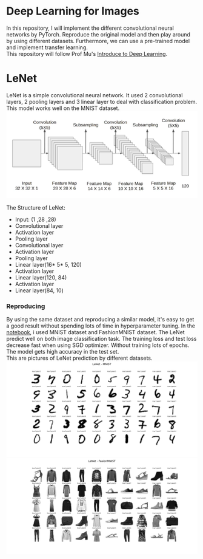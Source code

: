 # Deep Learning for Images
In this repository, I will implement the different convolutional neural networks by PyTorch. Reproduce the original model and then play around by using different datasets. Furthermore, we can use a pre-trained model and implement transfer learning.  
This repository will follow Prof Mu's [Introduce to Deep Learning](https://courses.d2l.ai/).
   
# LeNet
LeNet is a simple convolutional neural network. It used 2 convolutional layers, 2 pooling layers and 3 linear layer to deal with classification problem. This model works well on the MNIST dataset.  
![LeNet Structure](https://github.com/ZhipengHong0123/DL_image/blob/main/picture/LeNet_structure.png "LeNet Structure")  
  
The Structure of LeNet:
- Input: (1 ,28 ,28) 
- Convolutional layer
- Activation layer
- Pooling layer
- Convolutional layer
- Activation layer
- Pooling layer
- Linear layer(16* 5* 5, 120)
- Activation layer
- Linear layer(120, 84)
- Activation layer
- Linear layer(84, 10)

### Reproducing
By using the same dataset and reproducing a similar model, it's easy to get a good result without spending lots of time in hyperparameter tuning. In the [notebook](LeNet\LeNet.ipynb), i used MNIST dataset and FashionMNIST dataset. The LeNet predict well on both image classification task. The training loss and test loss decrease fast when using SGD optimizer. Without training lots of epochs. The model gets high accuracy in the test set.  
This are pictures of LeNet prediction by different datasets.
![LeNet MNIST](https://github.com/ZhipengHong0123/DL_image/blob/main/picture/LeNet_MNIST.png)
![LeNet FasionMNIST](https://github.com/ZhipengHong0123/DL_image/blob/main/picture/LeNet_FasionMNIST.png)


